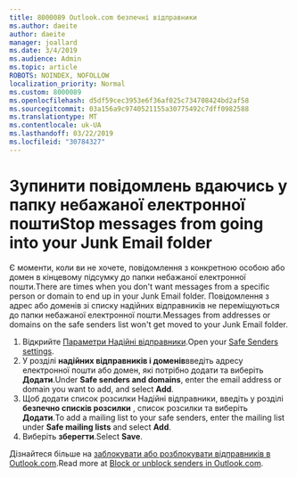 ```yaml
---
title: 8000089 Outlook.com безпечні відправники
ms.author: daeite
author: daeite
manager: joallard
ms.date: 3/4/2019
ms.audience: Admin
ms.topic: article
ROBOTS: NOINDEX, NOFOLLOW
localization_priority: Normal
ms.custom: 8000089
ms.openlocfilehash: d5df59cec3953e6f36af025c734708424bd2af58
ms.sourcegitcommit: 03a156a9c9740521155a30775492c7dff0982588
ms.translationtype: MT
ms.contentlocale: uk-UA
ms.lasthandoff: 03/22/2019
ms.locfileid: "30784327"
---
```

# <a name="stop-messages-from-going-into-your-junk-email-folder"></a><span data-ttu-id="410be-102">Зупинити повідомлень вдаючись у папку небажаної електронної пошти</span><span class="sxs-lookup"><span data-stu-id="410be-102">Stop messages from going into your Junk Email folder</span></span>

<span data-ttu-id="410be-103">Є моменти, коли ви не хочете, повідомлення з конкретною особою або домен в кінцевому підсумку до папки небажаної електронної пошти.</span><span class="sxs-lookup"><span data-stu-id="410be-103">There are times when you don't want messages from a specific person or domain to end up in your Junk Email folder.</span></span> <span data-ttu-id="410be-104">Повідомлення з адрес або доменів зі списку надійних відправників не переміщуються до папки небажаної електронної пошти.</span><span class="sxs-lookup"><span data-stu-id="410be-104">Messages from addresses or domains on the safe senders list won't get moved to your Junk Email folder.</span></span>

1. <span data-ttu-id="410be-105">Відкрийте [Параметри Надійні відправники](https://go.microsoft.com/fwlink/?linkid=2035804).</span><span class="sxs-lookup"><span data-stu-id="410be-105">Open your [Safe Senders settings](https://go.microsoft.com/fwlink/?linkid=2035804).</span></span>
2. <span data-ttu-id="410be-106">У розділі **надійних відправників і доменів**введіть адресу електронної пошти або домен, які потрібно додати та виберіть **Додати**.</span><span class="sxs-lookup"><span data-stu-id="410be-106">Under **Safe senders and domains**, enter the email address or domain you want to add, and select **Add**.</span></span>
3. <span data-ttu-id="410be-107">Щоб додати список розсилки Надійні відправники, введіть у розділі **безпечно списків розсилки** , список розсилки та виберіть **Додати**.</span><span class="sxs-lookup"><span data-stu-id="410be-107">To add a mailing list to your safe senders, enter the mailing list under **Safe mailing lists** and select **Add**.</span></span>
4. <span data-ttu-id="410be-108">Виберіть **зберегти**.</span><span class="sxs-lookup"><span data-stu-id="410be-108">Select **Save**.</span></span>

<span data-ttu-id="410be-109">Дізнайтеся більше на [заблокувати або розблокувати відправників в Outlook.com](https://support.office.com/article/afba1c94-77bb-4f50-8b85-057cf52f4d5e).</span><span class="sxs-lookup"><span data-stu-id="410be-109">Read more at [Block or unblock senders in Outlook.com](https://support.office.com/article/afba1c94-77bb-4f50-8b85-057cf52f4d5e).</span></span>